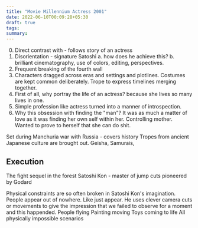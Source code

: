 ```yaml
---
title: "Movie Millennium Actress 2001"
date: 2022-06-10T00:09:28+05:30
draft: true
tags:
summary:
---
```


0. Direct contrast with  - follows story of an actress
1. Disorientation - signature Satoshi
  a. how does he achieve this?
  b. brilliant cinematography, use of colors, editing, perspectives.
2. Frequent breaking of the fourth wall
3. Characters dragged across eras and settings and plotlines. Costumes are kept common deliberately. Trope to express timelines merging together.
4. First of all, why portray the life of an actress? because she lives so many lives in one.
5. Simple profession like actress turned into a manner of introspection.
6. Why this obsession with finding the "man"? It was as much a matter of love as it was finding her own self within her. Controlling mother. Wanted to prove to herself that she can do shit.

Set during Manchuria war with Russia - covers history
Tropes from ancient Japanese culture are brought out. Geisha, Samurais,

## Execution

The fight sequel in the forest
Satoshi Kon - master of jump cuts pioneered by Godard


Physical constraints are so often broken in Satoshi Kon's imagination.
People appear out of nowhere. Like just appear. He uses clever camera cuts or movements to give the impression that we failed to observe for a moment and this happended.
People flying
Painting moving
Toys coming to life
All physically impossible scenarios
